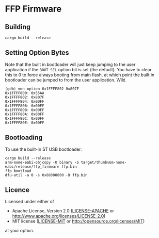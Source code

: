 # FFP Firmware

## Building

```
cargo build --release
```

## Setting Option Bytes

Note that the built in bootloader will just keep jumping to the user
application if the `BOOT_SEL` option bit is set (the default). You have to
clear this to 0 to force always booting from main flash, at which point the
built in bootloader can be jumped to from the user application. Wild.

```
(gdb) mon option 0x1FFFF802 0x807F
0x1FFFF800: 0x55AA
0x1FFFF802: 0x807F
0x1FFFF804: 0x00FF
0x1FFFF806: 0x00FF
0x1FFFF808: 0x00FF
0x1FFFF80A: 0x00FF
0x1FFFF80C: 0x00FF
0x1FFFF80E: 0x00FF
```

## Bootloading

To use the built-in ST USB bootloader:

```
cargo build --release
arm-none-eabi-objcopy -O binary -S target/thumbv6m-none-eabi/release/ffp_firmware ffp.bin
ffp bootload
dfu-util -a 0 -s 0x08000000 -D ffp.bin
```

## Licence

Licensed under either of

* Apache License, Version 2.0 ([LICENSE-APACHE](../LICENSE-APACHE) or http://www.apache.org/licenses/LICENSE-2.0)
* MIT license ([LICENSE-MIT](../LICENSE-MIT) or http://opensource.org/licenses/MIT)

at your option.

